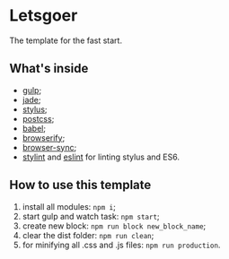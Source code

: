 # Letsgoer
The template for the fast start. 

## What's inside
* [gulp](https://gulpjs.com/);
* [jade](https://pugjs.org/api/getting-started.html);
* [stylus](http://stylus-lang.com/);
* [postcss](http://postcss.org/);
* [babel](http://babeljs.io/);
* [browserify](http://browserify.org/);
* [browser-sync](https://www.browsersync.io/);
* [stylint](https://www.npmjs.com/package/stylint) and [eslint](https://eslint.org/) for linting stylus and ES6.

## How to use this template
1. install all modules: `npm i`;
2. start gulp and watch task: `npm start`;
3. create new block: `npm run block new_block_name`;
4. clear the dist folder: `npm run clean`;
5. for minifying all .css and .js files: `npm run production`.